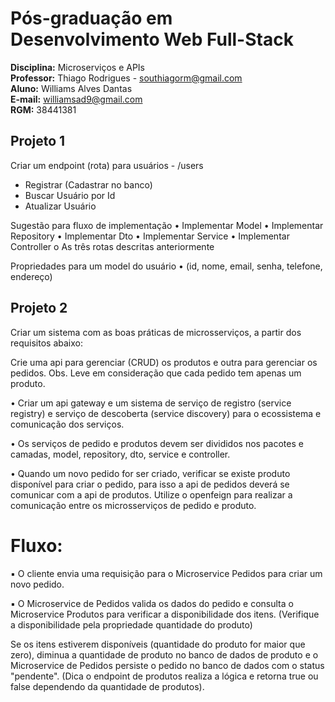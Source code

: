 # Pós-graduação em Desenvolvimento Web Full-Stack

**Disciplina:** Microserviços e APIs</br>
**Professor:** Thiago Rodrigues - southiagorm@gmail.com</br>
**Aluno:** Williams Alves Dantas  </br>
**E-mail:** williamsad9@gmail.com  </br>
**RGM:** 38441381  </br>

## Projeto 1

Criar um endpoint (rota) para usuários - /users
- Registrar (Cadastrar no banco)
- Buscar Usuário por Id
- Atualizar Usuário

Sugestão para fluxo de implementação
• Implementar Model
• Implementar Repository
• Implementar Dto
• Implementar Service
• Implementar Controller
o As três rotas descritas anteriormente

Propriedades para um model do usuário
• (id, nome, email, senha, telefone, endereço)

## Projeto 2
Criar um sistema com as boas práticas de microsserviços, a partir dos requisitos
abaixo:

<p>Crie uma api para gerenciar (CRUD) os produtos e outra para gerenciar os
pedidos. Obs. Leve em consideração que cada pedido tem apenas um
produto.</p>
<p>• Criar um api gateway e um sistema de serviço de registro (service registry) e
serviço de descoberta (service discovery) para o ecossistema e
comunicação dos serviços.</p>
<p>• Os serviços de pedido e produtos devem ser divididos nos pacotes e
camadas, model, repository, dto, service e controller.</p>
<p>• Quando um novo pedido for ser criado, verificar se existe produto
disponível para criar o pedido, para isso a api de pedidos deverá se
comunicar com a api de produtos. Utilize o openfeign para realizar a
comunicação entre os microsserviços de pedido e produto.</p>

# Fluxo:
<p>▪ O cliente envia uma requisição para o Microservice Pedidos
para criar um novo pedido.
<p>▪ O Microservice de Pedidos valida os dados do pedido e consulta o Microservice Produtos para verificar a
disponibilidade dos itens. (Verifique a disponibilidade pela
propriedade quantidade do produto)</p>

<p> Se os itens estiverem disponíveis (quantidade do produto for maior
que zero), diminua a quantidade de produto no banco de dados de
produto e o Microservice de Pedidos persiste o pedido no banco de
dados com o status "pendente". (Dica o endpoint de produtos realiza
a lógica e retorna true ou false dependendo da quantidade de
produtos).</p>


